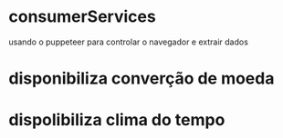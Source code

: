 # consumerServices
usando o puppeteer para controlar o navegador e extrair dados
# disponibiliza converção de moeda
# dispolibiliza clima do tempo
